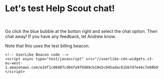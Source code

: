 <body>
    <h1>Let's test Help Scout chat!</h1>
    <br>
    <p>
        Go click the blue bubble at the botton right and select the chat option. Then chat away! If you have any feedback, let Andrew know.
    </p>
    <p>
    Note that this uses the test billing beacon.
    </p>
    
    <!-- UserLike Beacon code -->        
    <script async type="text/javascript" src="//userlike-cdn-widgets.s3-eu-west-1.amazonaws.com/e2df1c00407cd847a9f9d89cb18e5c945adac61bb7d7e44c7e88b9f2fa70dd54.js"></script>
</body>
